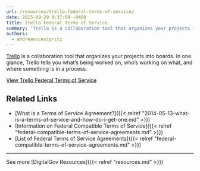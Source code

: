 ```yaml
---
url: /resources/trello-federal-terms-of-service/
date: 2015-09-29 9:37:09 -0400
title: Trello Federal Terms of Service
summary: 'Trello is a collaboration tool that organizes your projects into boards. In one glance, Trello tells you what&#8217;s being worked on, who&#8217;s working on what, and where something is in a process. View Trello Federal Terms of Service Related Links What is a Terms of Service Agreement? Information on Federal Compatible Terms of Service List'
authors:
  - andreanocesigritz
---
```


[Trello](https://trello.com/) is a collaboration tool that organizes your projects into boards. In one glance, Trello tells you what&#8217;s being worked on, who&#8217;s working on what, and where something is in a process.

<a class="button" style="color: #000000" href="https://trello.com/amendment-to-trello-terms-of-service-applicable-to-government-users">View Trello Federal Terms of Service</a>

## Related Links

  * [What is a Terms of Service Agreement?]({{< relref "2014-05-13-what-is-a-terms-of-service-and-how-do-i-get-one.md" >}})
  * [Information on Federal Compatible Terms of Service]({{< relref "federal-compatible-terms-of-service-agreements.md" >}})
  * [List of Federal Terms of Service Agreements]({{< relref "federal-compatible-terms-of-service-agreements.md" >}})

 

* * *

 

See more [DigitalGov Resources]({{< relref "resources.md" >}})

 